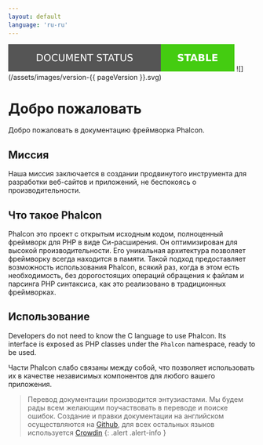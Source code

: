 ```yaml
---
layout: default
language: 'ru-ru'
---
```

![](/assets/images/document-status-stable-success.svg) ![](/assets/images/version-{{ pageVersion }}.svg)
# Добро пожаловать

Добро пожаловать в документацию фреймворка Phalcon.

## Миссия

Наша миссия заключается в создании продвинутого инструмента для разработки веб-сайтов и приложений, не беспокоясь о производительности.

## Что такое Phalcon

Phalcon это проект с открытым исходным кодом, полноценный фреймворк для PHP в виде Cи-расширения. Он оптимизирован для высокой производительности. Его уникальная архитектура позволяет фреймворку всегда находится в памяти. Такой подход предоставляет возможность использования Phalcon, всякий раз, когда в этом есть необходимость, без дорогостоящих операций обращения к файлам и парсинга PHP синтаксиса, как это реализовано в традиционных фреймворках.

## Использование

Developers do not need to know the C language to use Phalcon. Its interface is exposed as PHP classes under the `Phalcon` namespace, ready to be used.

Части Phalcon слабо связаны между собой, что позволяет использовать их в качестве независимых компонентов для любого вашего приложения.

> Перевод документации производится энтузиастами. Мы будем рады всем желающим поучаствовать в переводе и поиске ошибок. Создание и правки документации на английском осуществляются на <a href="https://github.com/phalcon/docs">Github</a>, для всех остальных языков используется <a href="https://crowdin.com/project/phalcon-documentation">Crowdin</a>
{: .alert .alert-info }
